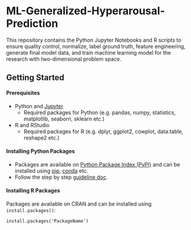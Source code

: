 # ML-Generalized-Hyperarousal-Prediction
This repository contains the Python Jupyter Notebooks and R scripts to ensure quality control, normalize, label ground truth, feature engineering, generate final model data, and train machine learning model for the research with two-dimensional problem space.



## Getting Started

#### Prerequisites
- Python and [Jupyter](https://jupyter.org/install)
    - Required packages for Python (e.g. pandas, numpy, statistics, matplotlib, seaborn, sklearn etc.)
- R and RStudio
    - Required packages for R (e.g. dplyr, ggplot2, cowplot, data.table, reshape2 etc.)


#### Installing Python Packages
- Packages are available on [Python Package Index (PyPI)](https://pypi.org/) and can be installed using [pip](https://pip.pypa.io/en/stable/), [conda](https://docs.conda.io/en/latest/) etc. 
- Follow the step by step [guideline doc](https://packaging.python.org/en/latest/tutorials/installing-packages/).

#### Installing R Packages
Packages are available on CRAN and can be installed using `install.packages()`:

    install.packages('PackageName') 
    
    
    

    

<!-- -->
<!-- -->
<!-- -->
